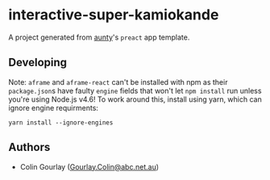 # interactive-super-kamiokande

A project generated from [aunty](https://github.com/abcnews/aunty)'s `preact` app template.

## Developing

Note: `aframe` and `aframe-react` can't be installed with npm as their `package.json`s have faulty `engine` fields that won't let `npm install` run unless you're using Node.js v4.6! To work around this, install using yarn, which can ignore engine requirments:

```
yarn install --ignore-engines
```

## Authors

- Colin Gourlay ([Gourlay.Colin@abc.net.au](mailto:Gourlay.Colin@abc.net.au))
